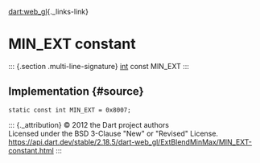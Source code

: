 [dart:web\_gl](../../dart-web_gl/dart-web_gl-library){._links-link}

MIN\_EXT constant
=================

::: {.section .multi-line-signature}
[int](../../dart-core/int-class) const MIN\_EXT
:::

Implementation {#source}
--------------

``` {.language-dart data-language="dart"}
static const int MIN_EXT = 0x8007;
```

::: {._attribution}
© 2012 the Dart project authors\
Licensed under the BSD 3-Clause \"New\" or \"Revised\" License.\
<https://api.dart.dev/stable/2.18.5/dart-web_gl/ExtBlendMinMax/MIN_EXT-constant.html>
:::
